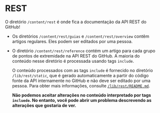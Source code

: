 # REST

O diretório `/content/rest` é onde fica a documentação da API REST do GitHub!

* Os diretórios `/content/rest/guias` e `/content/rest/overview` contêm artigos regulares. Eles podem ser editados por uma pessoa.
* O diretório `/content/rest/reference` contém um artigo para cada grupo de pontos de extremidade na API REST do GitHub. A maioria do conteúdo nesse diretório é processada usando tags `include`.

  O conteúdo processados com as tags `include` é fornecido no diretório `/lib/rest/static`, que é gerado automaticamente a partir do código fonte da API internamente no GitHub e não deve ser editado por uma pessoa. Para obter mais informações, consulte [`/lib/rest/README.md`](/lib/rest/README.md).

  **Não podemos aceitar alterações no conteúdo interpretado por tags `incluede`. No entanto, você pode abrir um problema descrevendo as alterações que gostaria de ver.**
